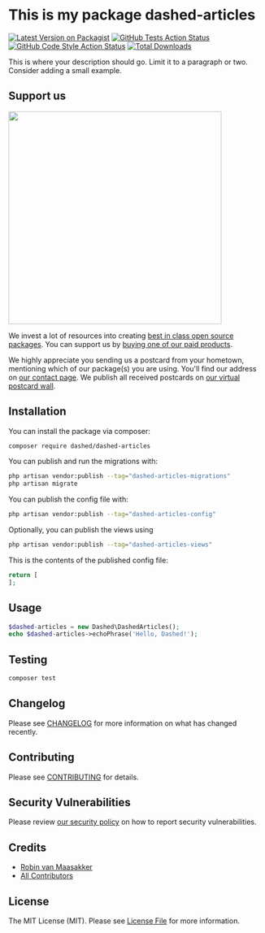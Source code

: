 # This is my package dashed-articles

[![Latest Version on Packagist](https://img.shields.io/packagist/v/Dashed-DEV/dashed-articles.svg?style=flat-square)](https://packagist.org/packages/Dashed-DEV/dashed-articles)
[![GitHub Tests Action Status](https://img.shields.io/github/workflow/status/Dashed-DEV/dashed-articles/run-tests?label=tests)](https://github.com/Dashed-DEV/dashed-articles/actions?query=workflow%3Arun-tests+branch%3Amain)
[![GitHub Code Style Action Status](https://img.shields.io/github/workflow/status/Dashed-DEV/dashed-articles/Check%20&%20fix%20styling?label=code%20style)](https://github.com/Dashed-DEV/dashed-articles/actions?query=workflow%3A"Check+%26+fix+styling"+branch%3Amain)
[![Total Downloads](https://img.shields.io/packagist/dt/Dashed-DEV/dashed-articles.svg?style=flat-square)](https://packagist.org/packages/Dashed-DEV/dashed-articles)

This is where your description should go. Limit it to a paragraph or two. Consider adding a small example.

## Support us

[<img src="https://github-ads.s3.eu-central-1.amazonaws.com/dashed-articles.jpg?t=1" width="419px" />](https://spatie.be/github-ad-click/dashed-articles)

We invest a lot of resources into creating [best in class open source packages](https://spatie.be/open-source). You can support us by [buying one of our paid products](https://spatie.be/open-source/support-us).

We highly appreciate you sending us a postcard from your hometown, mentioning which of our package(s) you are using. You'll find our address on [our contact page](https://spatie.be/about-us). We publish all received postcards on [our virtual postcard wall](https://spatie.be/open-source/postcards).

## Installation

You can install the package via composer:

```bash
composer require dashed/dashed-articles
```

You can publish and run the migrations with:

```bash
php artisan vendor:publish --tag="dashed-articles-migrations"
php artisan migrate
```

You can publish the config file with:

```bash
php artisan vendor:publish --tag="dashed-articles-config"
```

Optionally, you can publish the views using

```bash
php artisan vendor:publish --tag="dashed-articles-views"
```

This is the contents of the published config file:

```php
return [
];
```

## Usage

```php
$dashed-articles = new Dashed\DashedArticles();
echo $dashed-articles->echoPhrase('Hello, Dashed!');
```

## Testing

```bash
composer test
```

## Changelog

Please see [CHANGELOG](CHANGELOG.md) for more information on what has changed recently.

## Contributing

Please see [CONTRIBUTING](.github/CONTRIBUTING.md) for details.

## Security Vulnerabilities

Please review [our security policy](../../security/policy) on how to report security vulnerabilities.

## Credits

- [Robin van Maasakker](https://github.com/Dashed)
- [All Contributors](../../contributors)

## License

The MIT License (MIT). Please see [License File](LICENSE.md) for more information.
